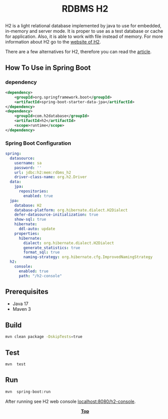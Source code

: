 # <p align="center">RDBMS H2</p>

<p align="justify">

H2 is a light relational database implemented by java to use for embedded, in-memory and server mode. It is proper to
use as a test database or cache for application. Also, it is able to work with file instead of memory. For more
information about H2 go to the [website of H2](https://www.h2database.com/html/main.html).

</p>

<p align="justify">

There are a few alternatives for H2, therefore you can read the
[article](https://github.com/oss-academy/article/blob/main/java-in-memory-db.md#Java-In-Memory-Database).

</p>

## How To Use in Spring Boot

### dependency

```xml
<dependency>
    <groupId>org.springframework.boot</groupId>
    <artifactId>spring-boot-starter-data-jpa</artifactId>
</dependency>
<dependency>
    <groupId>com.h2database</groupId>
    <artifactId>h2</artifactId>
    <scope>runtime</scope>
</dependency>
```

### Spring Boot Configuration

```yaml
spring:
  datasource:
    username: sa
    password: ''
    url: jdbc:h2:mem:rdbms_h2
    driver-class-name: org.h2.Driver
  data:
    jpa:
      repositories:
        enabled: true
  jpa:
    database: H2
    database-platform: org.hibernate.dialect.H2Dialect
    defer-datasource-initialization: true
    show-sql: true
    hibernate:
      ddl-auto: update
    properties:
      hibernate:
        dialect: org.hibernate.dialect.H2Dialect
        generate_statistics: true
        format_sql: true
        naming-strategy: org.hibernate.cfg.ImprovedNamingStrategy
  h2:
    console:
      enabled: true
      path: "/h2-console"
```

## Prerequisites

* Java 17
* Maven 3

## Build

```bash
mvn clean package -DskipTests=true
```

## Test

```bash
mvn  test
```

## Run

```bash
mvn  spring-boot:run
```

After running see H2 web console [localhost:8080/h2-console](localhost:8080/h2-console).

**<p align="center"> [Top](#RDBMS-H2) </p>**
